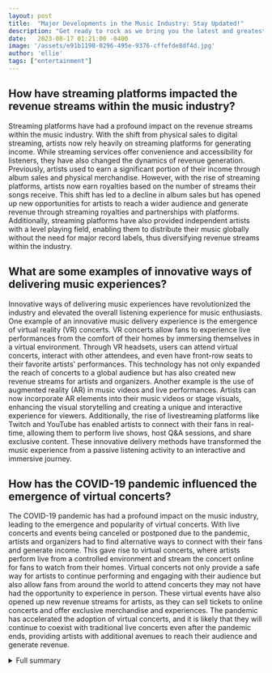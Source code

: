 ```yaml
---
layout: post
title:  "Major Developments in the Music Industry: Stay Updated!"
description: "Get ready to rock as we bring you the latest and greatest news and updates from the music industry!"
date:   2023-08-17 01:21:00 -0400
image: '/assets/e91b1198-0296-495e-9376-cffefde8df4d.jpg'
author: 'ellie'
tags: ["entertainment"]
---
```


## How have streaming platforms impacted the revenue streams within the music industry?
Streaming platforms have had a profound impact on the revenue streams within the music industry. With the shift from physical sales to digital streaming, artists now rely heavily on streaming platforms for generating income. While streaming services offer convenience and accessibility for listeners, they have also changed the dynamics of revenue generation. Previously, artists used to earn a significant portion of their income through album sales and physical merchandise. However, with the rise of streaming platforms, artists now earn royalties based on the number of streams their songs receive. This shift has led to a decline in album sales but has opened up new opportunities for artists to reach a wider audience and generate revenue through streaming royalties and partnerships with platforms. Additionally, streaming platforms have also provided independent artists with a level playing field, enabling them to distribute their music globally without the need for major record labels, thus diversifying revenue streams within the industry.

## What are some examples of innovative ways of delivering music experiences?
Innovative ways of delivering music experiences have revolutionized the industry and elevated the overall listening experience for music enthusiasts. One example of an innovative music delivery experience is the emergence of virtual reality (VR) concerts. VR concerts allow fans to experience live performances from the comfort of their homes by immersing themselves in a virtual environment. Through VR headsets, users can attend virtual concerts, interact with other attendees, and even have front-row seats to their favorite artists' performances. This technology has not only expanded the reach of concerts to a global audience but has also created new revenue streams for artists and organizers. Another example is the use of augmented reality (AR) in music videos and live performances. Artists can now incorporate AR elements into their music videos or stage visuals, enhancing the visual storytelling and creating a unique and interactive experience for viewers. Additionally, the rise of livestreaming platforms like Twitch and YouTube has enabled artists to connect with their fans in real-time, allowing them to perform live shows, host Q&A sessions, and share exclusive content. These innovative delivery methods have transformed the music experience from a passive listening activity to an interactive and immersive journey.

## How has the COVID-19 pandemic influenced the emergence of virtual concerts?
The COVID-19 pandemic has had a profound impact on the music industry, leading to the emergence and popularity of virtual concerts. With live concerts and events being canceled or postponed due to the pandemic, artists and organizers had to find alternative ways to connect with their fans and generate income. This gave rise to virtual concerts, where artists perform live from a controlled environment and stream the concert online for fans to watch from their homes. Virtual concerts not only provide a safe way for artists to continue performing and engaging with their audience but also allow fans from around the world to attend concerts they may not have had the opportunity to experience in person. These virtual events have also opened up new revenue streams for artists, as they can sell tickets to online concerts and offer exclusive merchandise and experiences. The pandemic has accelerated the adoption of virtual concerts, and it is likely that they will continue to coexist with traditional live concerts even after the pandemic ends, providing artists with additional avenues to reach their audience and generate revenue.


<details>
        <summary>Full summary</summary>
<p>The music industry is constantly evolving, and keeping up with the latest developments is crucial for music enthusiasts. In recent times, there have been some significant changes that have shaped the industry. Let's dive into the details!</p>
<p>First and foremost, let's talk about the time frame for these 'recent' developments. Over the past year, the music industry has witnessed groundbreaking advancements that have transformed the way we consume music.</p>
<p>Now, let's get into the juicy stuff - the major developments that have taken place. One of the most noteworthy changes is the rise of streaming platforms. With the increasing popularity of services like Spotify, Apple Music, and Amazon Music, music consumption has shifted to a digital landscape. This has not only changed the way artists release their music but has also impacted revenue streams within the industry.</p>
<p>To give you a clearer picture, let's take a look at some examples. Beyoncé's surprise album drop on Netflix, Taylor Swift's re-recordings of her old albums, and the emergence of virtual concerts during the COVID-19 pandemic are just a few highlights of the recent developments in the music industry.</p>
<p>In conclusion, the music industry is an ever-evolving landscape, and staying updated with the major developments is essential. From the rise of streaming platforms to innovative ways of delivering music experiences, there's never a dull moment. Keep your ears open and be ready to embrace the future of music!</p>
</details>